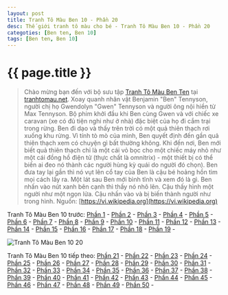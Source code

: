 ```yaml
---
layout: post
title: Tranh Tô Màu Ben 10 - Phần 20
desc: Thế giới tranh tô màu cho bé - Tranh Tô Màu Ben 10 - Phần 20
categoties: [Ben ten, Ben 10]
tags: [Ben ten, Ben 10]
---
```

{{ page.title }}
================
> Chào mừng bạn đến với bộ sưu tập [Tranh Tô Màu Ben Ten](http://tranhtomau.net/) tại [tranhtomau.net](http://tranhtomau.net/). Xoay quanh nhân vật Benjamin "Ben" Tennyson, người chị họ Gwendolyn "Gwen" Tennyson và người ông nội hiền từ Max Tennyson. Bộ phim khởi đầu khi Ben cùng Gwen và với chiếc xe caravan (xe có đủ tiện nghi như ở nhà) đặc biệt của họ đi cắm trại trong rừng. Ben đi dạo và thấy trên trời có một quả thiên thạch rơi xuống khu rừng. Vì tính tò mò của mình, Ben quyết định đến gần quả thiên thạch xem có chuyện gì bất thường không. Khi đến nơi, Ben mới biết quả thiên thạch chỉ là một cái vỏ bọc cho một chiếc máy nhỏ như một cái đồng hồ điện tử (thực chất là omnitrix) - một thiết bị có thể biến ai đeo nó thành các người hùng kỳ quái do người đó chọn). Ben đưa tay lại gần thì nó vụt lên cổ tay của Ben là cậu bé hoảng hồn tìm mọi cách lấy ra. Một lát sau Ben mới bình tĩnh và xem đó là gì. Ben nhấn vào nút xanh bên cạnh thì thấy nó nhô lên. Cậu thấy hình một người như một ngọn lửa. Cậu nhấn vào và bị biến thành người như trong hình. Nguồn: [https://vi.wikipedia.org](https://vi.wikipedia.org)

Tranh Tô Màu Ben 10 trước: [Phần 1](http://tranhtomau.net/2018/05/14/Tranh-To-Mau-Ben-Ten-phan-1.html) - [Phần 2](http://tranhtomau.net/2018/05/14/Tranh-To-Mau-Ben-Ten-phan-2.html) - [Phần 3](http://tranhtomau.net/2018/05/14/Tranh-To-Mau-Ben-Ten-phan-3.html) - [Phần 4](http://tranhtomau.net/2018/05/14/Tranh-To-Mau-Ben-Ten-phan-4.html) - [Phần 5](http://tranhtomau.net/2018/05/14/Tranh-To-Mau-Ben-Ten-phan-5.html) - [Phần 6](http://tranhtomau.net/2018/05/14/Tranh-To-Mau-Ben-Ten-phan-6.html) - [Phần 7](http://tranhtomau.net/2018/05/14/Tranh-To-Mau-Ben-Ten-phan-7.html) - [Phần 8](http://tranhtomau.net/2018/05/14/Tranh-To-Mau-Ben-Ten-phan-8.html) - [Phần 9](http://tranhtomau.net/2018/05/14/Tranh-To-Mau-Ben-Ten-phan-9.html) - [Phần 10](http://tranhtomau.net/2018/05/14/Tranh-To-Mau-Ben-Ten-phan-10.html) - [Phần 11](http://tranhtomau.net/2018/05/14/Tranh-To-Mau-Ben-Ten-phan-11.html) - [Phần 12](http://tranhtomau.net/2018/05/14/Tranh-To-Mau-Ben-Ten-phan-12.html) - [Phần 13](http://tranhtomau.net/2018/05/14/Tranh-To-Mau-Ben-Ten-phan-13.html) - [Phần 14](http://tranhtomau.net/2018/05/14/Tranh-To-Mau-Ben-Ten-phan-14.html) - [Phần 15](http://tranhtomau.net/2018/05/14/Tranh-To-Mau-Ben-Ten-phan-15.html) - [Phần 16](http://tranhtomau.net/2018/05/14/Tranh-To-Mau-Ben-Ten-phan-16.html) - [Phần 17](http://tranhtomau.net/2018/05/14/Tranh-To-Mau-Ben-Ten-phan-17.html) - [Phần 18](http://tranhtomau.net/2018/05/14/Tranh-To-Mau-Ben-Ten-phan-18.html) - [Phần 19](http://tranhtomau.net/2018/05/14/Tranh-To-Mau-Ben-Ten-phan-19.html) - 

<script async src="//pagead2.googlesyndication.com/pagead/js/adsbygoogle.js"></script><!-- TextAds-Responsive --><ins class="adsbygoogle" style="display:block" data-ad-client="ca-pub-6753140515841889" data-ad-slot="9811874670" data-ad-format="auto"></ins><script> (adsbygoogle = window.adsbygoogle || []).push({}); </script>

![Tranh Tô Màu Ben 10 20](http://tranhtomau.net/img1/Tranh-To-Mau-Ben-Ten%20(20).jpg "Tranh Tô Màu Ben 10 20")

<script async src="//pagead2.googlesyndication.com/pagead/js/adsbygoogle.js"></script><!-- TextAds-Responsive --><ins class="adsbygoogle" style="display:block" data-ad-client="ca-pub-6753140515841889" data-ad-slot="9811874670" data-ad-format="auto"></ins><script> (adsbygoogle = window.adsbygoogle || []).push({}); </script>

Tranh Tô Màu Ben 10 tiếp theo: [Phần 21](http://tranhtomau.net/2018/05/14/Tranh-To-Mau-Ben-Ten-phan-21.html) - [Phần 22](http://tranhtomau.net/2018/05/14/Tranh-To-Mau-Ben-Ten-phan-22.html) - [Phần 23](http://tranhtomau.net/2018/05/14/Tranh-To-Mau-Ben-Ten-phan-23.html) - [Phần 24](http://tranhtomau.net/2018/05/14/Tranh-To-Mau-Ben-Ten-phan-24.html) - [Phần 25](http://tranhtomau.net/2018/05/14/Tranh-To-Mau-Ben-Ten-phan-25.html) - [Phần 26](http://tranhtomau.net/2018/05/14/Tranh-To-Mau-Ben-Ten-phan-26.html) - [Phần 27](http://tranhtomau.net/2018/05/14/Tranh-To-Mau-Ben-Ten-phan-27.html) - [Phần 28](http://tranhtomau.net/2018/05/14/Tranh-To-Mau-Ben-Ten-phan-28.html) - [Phần 29](http://tranhtomau.net/2018/05/14/Tranh-To-Mau-Ben-Ten-phan-29.html) - [Phần 30](http://tranhtomau.net/2018/05/14/Tranh-To-Mau-Ben-Ten-phan-30.html) - [Phần 31](http://tranhtomau.net/2018/05/14/Tranh-To-Mau-Ben-Ten-phan-31.html) - [Phần 32](http://tranhtomau.net/2018/05/14/Tranh-To-Mau-Ben-Ten-phan-32.html) - [Phần 33](http://tranhtomau.net/2018/05/14/Tranh-To-Mau-Ben-Ten-phan-33.html) - [Phần 34](http://tranhtomau.net/2018/05/14/Tranh-To-Mau-Ben-Ten-phan-34.html) - [Phần 35](http://tranhtomau.net/2018/05/14/Tranh-To-Mau-Ben-Ten-phan-35.html) - [Phần 36](http://tranhtomau.net/2018/05/14/Tranh-To-Mau-Ben-Ten-phan-36.html) - [Phần 37](http://tranhtomau.net/2018/05/14/Tranh-To-Mau-Ben-Ten-phan-37.html) - [Phần 38](http://tranhtomau.net/2018/05/14/Tranh-To-Mau-Ben-Ten-phan-38.html) - [Phần 39](http://tranhtomau.net/2018/05/14/Tranh-To-Mau-Ben-Ten-phan-39.html) - [Phần 40](http://tranhtomau.net/2018/05/14/Tranh-To-Mau-Ben-Ten-phan-40.html) - [Phần 41](http://tranhtomau.net/2018/05/14/Tranh-To-Mau-Ben-Ten-phan-41.html) - [Phần 42](http://tranhtomau.net/2018/05/14/Tranh-To-Mau-Ben-Ten-phan-42.html) - [Phần 43](http://tranhtomau.net/2018/05/14/Tranh-To-Mau-Ben-Ten-phan-43.html) - [Phần 44](http://tranhtomau.net/2018/05/14/Tranh-To-Mau-Ben-Ten-phan-44.html) - [Phần 45](http://tranhtomau.net/2018/05/14/Tranh-To-Mau-Ben-Ten-phan-45.html) - [Phần 46](http://tranhtomau.net/2018/05/14/Tranh-To-Mau-Ben-Ten-phan-46.html) - [Phần 47](http://tranhtomau.net/2018/05/14/Tranh-To-Mau-Ben-Ten-phan-47.html) - [Phần 48](http://tranhtomau.net/2018/05/14/Tranh-To-Mau-Ben-Ten-phan-48.html) - [Phần 49](http://tranhtomau.net/2018/05/14/Tranh-To-Mau-Ben-Ten-phan-49.html) - [Phần 50](http://tranhtomau.net/2018/05/14/Tranh-To-Mau-Ben-Ten-phan-50.html) - 
